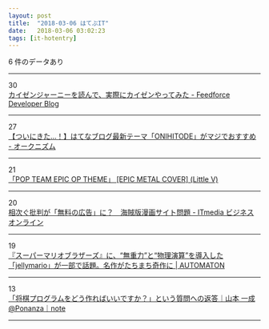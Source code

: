 ```yaml
---
layout: post
title:  "2018-03-06 はてぶIT"
date:   2018-03-06 03:02:23
tags: [it-hotentry]
---
```

6 件のデータあり

<hr><div class="row">
<div class="col-1"><span class="badge badge-pill badge-success h2">30</span></div>
<div class="col-11"><a href='http://developer.feedforce.jp/entry/2018/03/05/195913' target='_blank'>カイゼンジャーニーを読んで、実際にカイゼンやってみた - Feedforce Developer Blog</a></div>
</div>
<hr>
<div class="row">
<div class="col-1"><span class="badge badge-pill badge-success h2">27</span></div>
<div class="col-11"><a href='http://www.okuni.me/entry/hatenablog-theme-onihitode' target='_blank'>【ついにきた…！】はてなブログ最新テーマ「ONIHITODE」がマジでおすすめ - オークニズム</a></div>
</div>
<hr>
<div class="row">
<div class="col-1"><span class="badge badge-pill badge-success h2">21</span></div>
<div class="col-11"><a href='http://www.youtube.com/watch?v=8Q_9nS5hFmM' target='_blank'>「POP TEAM EPIC OP THEME」 [EPIC METAL COVER] (Little V)</a></div>
</div>
<hr>
<div class="row">
<div class="col-1"><span class="badge badge-pill badge-success h2">20</span></div>
<div class="col-11"><a href='http://www.itmedia.co.jp/business/articles/1803/05/news075.html' target='_blank'>相次ぐ批判が「無料の広告」に？　海賊版漫画サイト問題 - ITmedia ビジネスオンライン</a></div>
</div>
<hr>
<div class="row">
<div class="col-1"><span class="badge badge-pill badge-success h2">19</span></div>
<div class="col-11"><a href='http://jp.automaton.am/articles/newsjp/20180305-63965/' target='_blank'>『スーパーマリオブラザーズ』に、“無重力”と“物理演算”を導入した「jellymario」が一部で話題。名作がたちまち奇作に | AUTOMATON</a></div>
</div>
<hr>
<div class="row">
<div class="col-1"><span class="badge badge-pill badge-success h2">13</span></div>
<div class="col-11"><a href='https://note.mu/issei_y/n/ne0996b47a562' target='_blank'>「将棋プログラムをどう作ればいいですか？」という質問への返答｜山本 一成@Ponanza｜note</a></div>
</div>
<hr>
